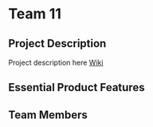 # Team 11

## Project Description
Project description here
[Wiki](https://git.uwaterloo.ca/e2roth/Team-11/-/wikis/Project-Proposal)

## Essential Product Features

## Team Members
